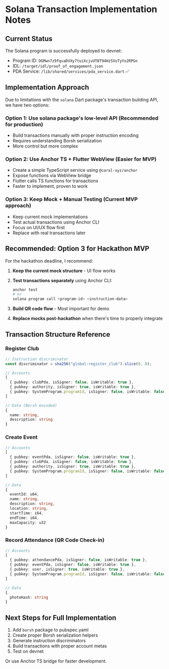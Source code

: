 # Solana Transaction Implementation Notes

## Current Status
The Solana program is successfully deployed to devnet:
- Program ID: `DGMwn7z9fqvaDVXy7tuiXcjvUT8T94Hz5VuTyYo2RPGn`
- IDL: `/target/idl/proof_of_engagement.json`
- PDA Service: `/lib/shared/services/pda_service.dart` ✅

## Implementation Approach

Due to limitations with the `solana` Dart package's transaction building API, we have two options:

### Option 1: Use solana package's low-level API (Recommended for production)
- Build transactions manually with proper instruction encoding
- Requires understanding Borsh serialization
- More control but more complex

### Option 2: Use Anchor TS + Flutter WebView (Easier for MVP)
- Create a simple TypeScript service using `@coral-xyz/anchor`
- Expose functions via WebView bridge
- Flutter calls TS functions for transactions
- Faster to implement, proven to work

### Option 3: Keep Mock + Manual Testing (Current MVP approach)
- Keep current mock implementations
- Test actual transactions using Anchor CLI
- Focus on UI/UX flow first
- Replace with real transactions later

## Recommended: Option 3 for Hackathon MVP

For the hackathon deadline, I recommend:

1. **Keep the current mock structure** - UI flow works
2. **Test transactions separately** using Anchor CLI:
   ```bash
   anchor test
   # or
   solana program call <program-id> <instruction-data>
   ```

3. **Build QR code flow** - Most important for demo
4. **Replace mocks post-hackathon** when there's time to properly integrate

## Transaction Structure Reference

### Register Club
```typescript
// Instruction discriminator
const discriminator = sha256("global:register_club").slice(0, 8);

// Accounts
[
  { pubkey: clubPda, isSigner: false, isWritable: true },
  { pubkey: authority, isSigner: true, isWritable: true },
  { pubkey: SystemProgram.programId, isSigner: false, isWritable: false }
]

// Data (Borsh encoded)
{
  name: string,
  description: string
}
```

### Create Event
```typescript
// Accounts
[
  { pubkey: eventPda, isSigner: false, isWritable: true },
  { pubkey: clubPda, isSigner: false, isWritable: true },
  { pubkey: authority, isSigner: true, isWritable: true },
  { pubkey: SystemProgram.programId, isSigner: false, isWritable: false }
]

// Data
{
  eventId: u64,
  name: string,
  description: string,
  location: string,
  startTime: i64,
  endTime: i64,
  maxCapacity: u32
}
```

### Record Attendance (QR Code Check-in)
```typescript
// Accounts
[
  { pubkey: attendancePda, isSigner: false, isWritable: true },
  { pubkey: eventPda, isSigner: false, isWritable: true },
  { pubkey: user, isSigner: true, isWritable: true },
  { pubkey: SystemProgram.programId, isSigner: false, isWritable: false }
]

// Data
{
  photoHash: string
}
```

## Next Steps for Full Implementation

1. Add `borsh` package to pubspec.yaml
2. Create proper Borsh serialization helpers
3. Generate instruction discriminators
4. Build transactions with proper account metas
5. Test on devnet

Or use Anchor TS bridge for faster development.

